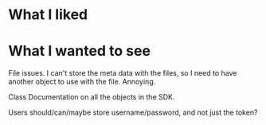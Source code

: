 # What I liked


# What I wanted to see
File issues. I can't store the meta data with the files, so I need to have another object to use with the file. Annoying.

Class Documentation on all the objects in the SDK.

Users should/can/maybe store username/password, and not just the token?




